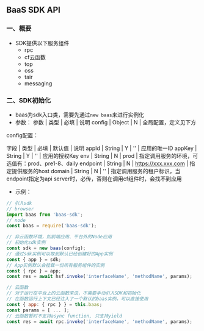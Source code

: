 ## BaaS SDK API

### 一、概要

* SDK提供以下服务组件
  * rpc
  * cf云函数
  * top
  * oss
  * tair
  * messaging

### 二、SDK初始化

* baas为sdk入口类，需要先通过`new baas`来进行实例化
* 参数：
参数 | 类型 | 必填 | 说明
config | Object | N | 全局配置，定义见下方

config配置：

字段 | 类型 | 必填 | 默认值 | 说明
appId | String | Y | '' | 应用的唯一ID
appKey | String | Y | '' | 应用的授权Key
env | String | N | prod | 指定调用服务的环境，可选值有：prod、pre1-8、daily
endpoint | String | N | https://xxx.xxx.com | 指定提供服务的host
domain | String | N | '' | 指定调用服务的租户标识，当endpoint指定为api server时，必传，否则在调用cf组件时，会找不到应用

* 示例：

```js
// 引入sdk
// browser
import baas from 'baas-sdk';
// node
const baas = require('baas-sdk');

// 非云函数环境，如前端应用、平台外的Node应用
// 初始化sdk实例
const sdk = new baas(config);
// 通过sdk实例可以取到默认已经创建好的App实例
const { app } = sdk;
// App实例默认会挂载一份所有服务组件的实例
const { rpc } = app;
const res = await hsf.invoke('interfaceName', 'methodName', params);

// 云函数
// 对于运行在平台上的云函数来说，不需要手动引入SDK和初始化
// 在函数运行上下文已经注入了一个默认的baas实例，可以直接使用
const { app: { rpc } } = this.baas;
const params = [ ... ];
// 云函数暂时不支持async function, 只支持yield
const res = await rpc.invoke('interfaceName', 'methodName', params);

```